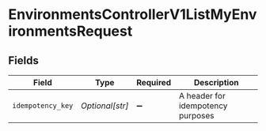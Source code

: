 # EnvironmentsControllerV1ListMyEnvironmentsRequest


## Fields

| Field                             | Type                              | Required                          | Description                       |
| --------------------------------- | --------------------------------- | --------------------------------- | --------------------------------- |
| `idempotency_key`                 | *Optional[str]*                   | :heavy_minus_sign:                | A header for idempotency purposes |